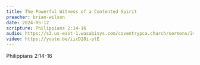 ```yaml
---
title: The Powerful Witness of a Contented Spirit
preacher: brian-wilson
date: 2024-05-12
scripture: Philippians 2:14-16
audio: https://s3.us-east-1.wasabisys.com/coventrypca.church/sermons/24.05.12A%20The%20Powerful%20Witness%20of%20a%20Contented%20Spirit%20-%20Brian%20Wilson.mp3
video: https://youtu.be/iicD28i-ptE
---
```

Philippians 2:14-16